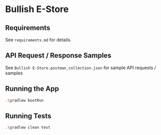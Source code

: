 # Bullish E-Store

## Requirements
See `requirements.md` for details.

## API Request / Response Samples
See `Bullish E-Store.postman_collection.json` for sample API requests / samples

## Running the App
```bash
.\gradlew bootRun
```

## Running Tests
```bash
.\gradlew clean test
```